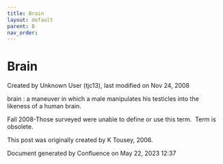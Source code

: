 ```yaml
---
title: Brain
layout: default
parent: B
nav_order:
---
```


# Brain

Created by  Unknown User (tjc13), last modified on Nov 24, 2008

brain  : a maneuver in which a male manipulates his testicles into the likeness of a human brain.

Fall 2008-Those surveyed were unable to define or use this term.  Term is obsolete.

This post was originally created by K Tousey, 2006.

Document generated by Confluence on May 22, 2023 12:37


